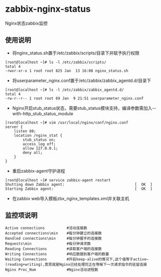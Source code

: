 # zabbix-nginx-status
Nginx状态zabbix监控
## 使用说明
* 将nginx_status.sh置于/etc/zabbix/scripts/目录下并赋予执行权限
```
[root@localhost ~]# ls -l /etc/zabbix/scripts/
total 4
-rwxr-xr-x 1 root root 825 Jan  13 16:08 nginx_status.sh
```
* 将userparameter_nginx.conf置于/etc/zabbix/zabbix_agentd.d/目录下
```
[root@localhost ~]# ls -l /etc/zabbix/zabbix_agentd.d/
total 4
-rw-r--r-- 1 root root 69 Jan  9 21:51 userparameter_nginx.conf
```
* Nginx开启stub_status状态，需要stub_status模块支持，编译参数需加入--with-http_stub_status_module
```
[root@localhost ~]# vim /usr/local/nginx/conf/nginx.conf
server {
    listen 80;
    location /nginx_stat {
        stub_status on;
        access_log off;
        allow 127.0.0.1;
        deny all;
    }
}
```
* 重启zabbix-agent守护进程
```
[root@localhost ~]# service zabbix-agent restart
Shutting down Zabbix agent:                                [  OK  ]
Starting Zabbix agent:                                     [  OK  ]
```
* 在zabbix web导入模板zbx_nginx_templates.xml并关联主机

## 监控项说明
```
Active connections          #活动连接数
Accepted connections\min    #每分钟建立的连接数
Handled connections\min     #每分钟握手的连接数
Requests\min                #每分钟请求数
Reading Connections         #读取客户端的连接数
Writing Connections         #响应数据到客户端的数量
Waiting Connections         #开启keep-alive的情况下,这个值等于active–(reading+writing),意思就是Nginx已经处理完正在等候下一次请求指令的驻留连接
Nginx Proc_Num              #Nginx活动进程数
```
